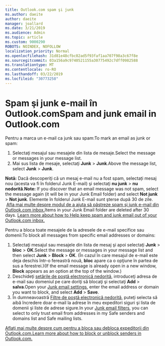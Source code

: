```yaml
---
title: Outlook.com spam şi junk
ms.author: daeite
author: daeite
manager: joallard
ms.date: 3/21/2019
ms.audience: Admin
ms.topic: article
ms.custom: 9000290
ROBOTS: NOINDEX, NOFOLLOW
localization_priority: Normal
ms.openlocfilehash: 31d81e48cfbc02ad5f93faf1aa707f98a3c67f8e
ms.sourcegitcommit: 03a156a9c9740521155a30775492c7dff0982588
ms.translationtype: MT
ms.contentlocale: ro-RO
ms.lasthandoff: 03/22/2019
ms.locfileid: "30773258"
---
```

# <a name="spam-and-junk-email-in-outlookcom"></a><span data-ttu-id="5269b-102">Spam şi junk e-mail în Outlook.com</span><span class="sxs-lookup"><span data-stu-id="5269b-102">Spam and junk email in Outlook.com</span></span>

<span data-ttu-id="5269b-103">Pentru a marca un e-mail ca junk sau spam:</span><span class="sxs-lookup"><span data-stu-id="5269b-103">To mark an email as junk or spam:</span></span>

1. <span data-ttu-id="5269b-104">Selectaţi mesajul sau mesajele din lista de mesaje.</span><span class="sxs-lookup"><span data-stu-id="5269b-104">Select the message or messages in your message list.</span></span>
1. <span data-ttu-id="5269b-105">Mai sus lista de mesaje, selectaţi **Junk** > **Junk**.</span><span class="sxs-lookup"><span data-stu-id="5269b-105">Above the message list, select **Junk** > **Junk**.</span></span>

<span data-ttu-id="5269b-106">**Notă:** Dacă descoperiţi că un mesaj e-mail nu a fost spam, selectați mesaj nou (acesta va fi în folderul Junk E-mail) şi selectaţi **nu junk** > **nu nedorită**.</span><span class="sxs-lookup"><span data-stu-id="5269b-106">**Note:** If you discover that an email message was not spam, select the message again (it will be in your Junk Email folder) and select **Not junk** > **Not junk**.</span></span> <span data-ttu-id="5269b-107">Elemente în folderul Junk E-mail sunt şterse după 30 de zile.  [Afla mai multe despre modul de a ajuta să păstreze spam şi junk e-mail din Outlook.com inbox.](https://support.office.com/article/a3ece97b-82f8-4a5e-9ac3-e92fa6427ae4)</span><span class="sxs-lookup"><span data-stu-id="5269b-107">Items in your Junk Email folder are deleted after 30 days. [Learn more about how to Help keep spam and junk email out of your Outlook.com inbox.](https://support.office.com/article/a3ece97b-82f8-4a5e-9ac3-e92fa6427ae4)</span></span>

<span data-ttu-id="5269b-108">Pentru a bloca toate mesajele de la adresele de e-mail specifice sau domenii:</span><span class="sxs-lookup"><span data-stu-id="5269b-108">To block all messages from specific email addresses or domains:</span></span>

1. <span data-ttu-id="5269b-109">Selectaţi mesajul sau mesajele din lista de mesaj şi apoi selectaţi **Junk** > **bloc** > **OK**.</span><span class="sxs-lookup"><span data-stu-id="5269b-109">Select the message or messages in your message list and then select **Junk** > **Block** > **OK**.</span></span> <span data-ttu-id="5269b-110">(În cazul în care mesajul de e-mail este deja deschis într-o fereastră nouă, **bloc** apare ca o opţiune în partea de sus a ferestrei.)</span><span class="sxs-lookup"><span data-stu-id="5269b-110">(If the email message is already open in a new window, **Block** appears as an option at the top of the window.)</span></span>
1. <span data-ttu-id="5269b-111">Deschideţi [setările de poştă electronică nedorită](https://outlook.live.com/mail/options/mail/junkEmail/blockedSendersAndDomainsV2), introduceţi adresa de e-mail sau domeniul pe care doriţi să blocaţi şi selectaţi **Add** > **salva**.</span><span class="sxs-lookup"><span data-stu-id="5269b-111">Open your [Junk email settings](https://outlook.live.com/mail/options/mail/junkEmail/blockedSendersAndDomainsV2), enter the email address or domain you want to block, and select **Add** > **Save**.</span></span>
1. <span data-ttu-id="5269b-112">În dumneavoastră [Filtre de poştă electronică nedorită](https://outlook.live.com/mail/options/mail/junkEmail/filtersOption), puteţi selecta să aibă încredere doar e-mail la adrese în meu expeditori siguri şi lista de domenii şi liste de adrese sigure.</span><span class="sxs-lookup"><span data-stu-id="5269b-112">In your [Junk email filters](https://outlook.live.com/mail/options/mail/junkEmail/filtersOption), you can select to only trust email from addresses in my Safe senders and domains list and Safe mailing lists.</span></span>

[<span data-ttu-id="5269b-113">Aflaţi mai multe despre cum pentru a bloca sau debloca expeditorii din Outlook.com.</span><span class="sxs-lookup"><span data-stu-id="5269b-113">Learn more about how to block or unblock senders in Outlook.com.</span></span>](https://support.office.com/article/afba1c94-77bb-4f50-8b85-057cf52f4d5e)